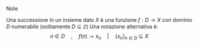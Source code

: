 >[!note]
>Una successione in un insieme dato $X$ è una funzione $f: D\to X$ con dominio $D$ numerabile (solitamente $D\subseteq \mathbb{Z}$)
>Una notazione alternativa è: $$n\in D\quad,\quad f(n):=x_{n}\quad|\quad \{x_{n}\}_{n\in D}\subseteq X$$
